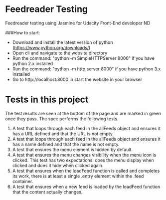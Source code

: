 # Feedreader Testing
Feedreader testing using Jasmine for Udacity Front-End developer ND

###How to start:
- Download and install the latest version of python (https://www.python.org/downloads/)
- Open cli and navigate to the website directory
- Run the command: "python -m SimpleHTTPServer 8000" if you have python 2.x installed
- Run the command: "python -m http.server 8000" if you have python 3.x installed
- Go to http://localhost:8000 in start the website in your browser

# Tests in this project

The test results are seen at the bottom of the page and are marked in green once they pass. The spec performs the following tests.

1. A test that loops through each feed in the allFeeds object and ensures it has a URL defined and that the URL is not empty.
2. A test that loops through each feed in the allFeeds object and ensures it has a name defined and that the name is not empty.
3. A test that ensures the menu element is hidden by default.
4. A test that ensures the menu changes visibility when the menu icon is clicked. This test has two expectations: does the menu display when clicked and does it hide when clicked again.
5. A test that ensures when the loadFeed function is called and completes its work, there is at least a single .entry element within the .feed container.
6. A test that ensures when a new feed is loaded by the loadFeed function that the content actually changes.
